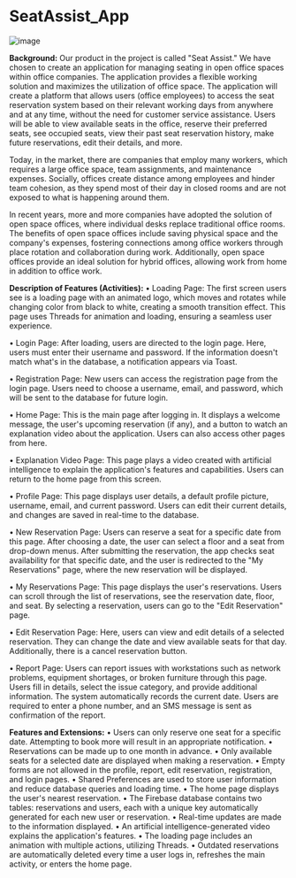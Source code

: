 # SeatAssist_App
![image](https://github.com/MatanShemesh10/SeatAssist_App/assets/122441156/11d6b25d-1f5c-45ca-89cd-cb10ea2a4bae)


**Background:**
Our product in the project is called "Seat Assist." We have chosen to create an application for managing seating in open office spaces within office companies. The application provides a flexible working solution and maximizes the utilization of office space. The application will create a platform that allows users (office employees) to access the seat reservation system based on their relevant working days from anywhere and at any time, without the need for customer service assistance. Users will be able to view available seats in the office, reserve their preferred seats, see occupied seats, view their past seat reservation history, make future reservations, edit their details, and more.

Today, in the market, there are companies that employ many workers, which requires a large office space, team assignments, and maintenance expenses. Socially, offices create distance among employees and hinder team cohesion, as they spend most of their day in closed rooms and are not exposed to what is happening around them.

In recent years, more and more companies have adopted the solution of open space offices, where individual desks replace traditional office rooms. The benefits of open space offices include saving physical space and the company's expenses, fostering connections among office workers through place rotation and collaboration during work. Additionally, open space offices provide an ideal solution for hybrid offices, allowing work from home in addition to office work.

**Description of Features (Activities):**
• Loading Page: The first screen users see is a loading page with an animated logo, which moves and rotates while changing color from black to white, creating a smooth transition effect. This page uses Threads for animation and loading, ensuring a seamless user experience.

• Login Page: After loading, users are directed to the login page. Here, users must enter their username and password. If the information doesn't match what's in the database, a notification appears via Toast.

• Registration Page: New users can access the registration page from the login page. Users need to choose a username, email, and password, which will be sent to the database for future login.

• Home Page: This is the main page after logging in. It displays a welcome message, the user's upcoming reservation (if any), and a button to watch an explanation video about the application. Users can also access other pages from here.

• Explanation Video Page: This page plays a video created with artificial intelligence to explain the application's features and capabilities. Users can return to the home page from this screen.

• Profile Page: This page displays user details, a default profile picture, username, email, and current password. Users can edit their current details, and changes are saved in real-time to the database.

• New Reservation Page: Users can reserve a seat for a specific date from this page. After choosing a date, the user can select a floor and a seat from drop-down menus. After submitting the reservation, the app checks seat availability for that specific date, and the user is redirected to the "My Reservations" page, where the new reservation will be displayed.

• My Reservations Page: This page displays the user's reservations. Users can scroll through the list of reservations, see the reservation date, floor, and seat. By selecting a reservation, users can go to the "Edit Reservation" page.

• Edit Reservation Page: Here, users can view and edit details of a selected reservation. They can change the date and view available seats for that day. Additionally, there is a cancel reservation button.

• Report Page: Users can report issues with workstations such as network problems, equipment shortages, or broken furniture through this page. Users fill in details, select the issue category, and provide additional information. The system automatically records the current date. Users are required to enter a phone number, and an SMS message is sent as confirmation of the report.

**Features and Extensions:**
• Users can only reserve one seat for a specific date. Attempting to book more will result in an appropriate notification.
• Reservations can be made up to one month in advance.
• Only available seats for a selected date are displayed when making a reservation.
• Empty forms are not allowed in the profile, report, edit reservation, registration, and login pages.
• Shared Preferences are used to store user information and reduce database queries and loading time.
• The home page displays the user's nearest reservation.
• The Firebase database contains two tables: reservations and users, each with a unique key automatically generated for each new user or reservation.
• Real-time updates are made to the information displayed.
• An artificial intelligence-generated video explains the application's features.
• The loading page includes an animation with multiple actions, utilizing Threads.
• Outdated reservations are automatically deleted every time a user logs in, refreshes the main activity, or enters the home page.
